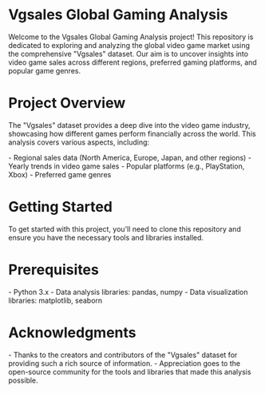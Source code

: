 # Vgsales Global Gaming Analysis

‎‏Welcome to the Vgsales Global Gaming Analysis project! This repository is dedicated to exploring and analyzing the global video game market using the comprehensive "Vgsales" dataset. Our aim is to uncover insights into video game sales across different regions, preferred gaming platforms, and popular game genres.

# ‎Project Overview

‎‏The "Vgsales" dataset provides a deep dive into the video game industry, showcasing how different games perform financially across the world. This analysis covers various aspects, including:

‎‏- Regional sales data (North America, Europe, Japan, and other regions)
‎‏- Yearly trends in video game sales
‎‏- Popular platforms (e.g., PlayStation, Xbox)
‎‏- Preferred game genres

# Getting Started

‎‏To get started with this project, you'll need to clone this repository and ensure you have the necessary tools and libraries installed.

# Prerequisites

‎‏- Python 3.x
‎‏- Data analysis libraries: pandas, numpy
‎‏- Data visualization libraries: matplotlib, seaborn

# Acknowledgments

‎‏- Thanks to the creators and contributors of the "Vgsales" dataset for providing such a rich source of information.
‎‏- Appreciation goes to the open-source community for the tools and libraries that made this analysis possible.
